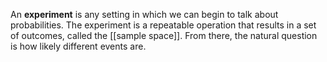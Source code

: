 An **experiment** is any setting in which we can begin to talk about probabilities. The experiment is a repeatable operation that results in a set of outcomes, called the [[sample space]]. From there, the natural question is how likely different events are.